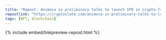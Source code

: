 ```yaml
---
title: "Repost: Animoca in preliminary talks to launch IPO in crypto-friendly region at $6 billion valuation"
repostlink: "https://cryptoslate.com/animoca-in-preliminary-talks-to-launch-ipo-in-crypto-friendly-region-at-6-billion-valuation/"
tags: [NFT, blockchain]
---
```


{% include embed/linkpreview-repost.html %}
